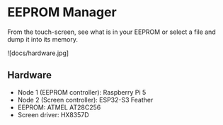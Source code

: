 # EEPROM Manager

From the touch-screen, see what is in your EEPROM or select a file and dump it into its memory.

![docs/hardware.jpg]

## Hardware

- Node 1 (EEPROM controller): Raspberry Pi 5
- Node 2 (Screen controller): ESP32-S3 Feather
- EEPROM: ATMEL AT28C256
- Screen driver: HX8357D
